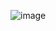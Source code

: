 ![image](https://user-images.githubusercontent.com/70264363/143775970-a1c18c89-9906-4b21-906e-46ebfb65835d.png)

